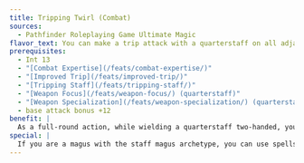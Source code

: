 ```yaml
---
title: Tripping Twirl (Combat)
sources:
  - Pathfinder Roleplaying Game Ultimate Magic
flavor_text: You can make a trip attack with a quarterstaff on all adjacent enemies.
prerequisites:
  - Int 13
  - "[Combat Expertise](/feats/combat-expertise/)"
  - "[Improved Trip](/feats/improved-trip/)"
  - "[Tripping Staff](/feats/tripping-staff/)"
  - "[Weapon Focus](/feats/weapon-focus/) (quarterstaff)"
  - "[Weapon Specialization](/feats/weapon-specialization/) (quarterstaff)"
  - base attack bonus +12
benefit: |
  As a full-round action, while wielding a quarterstaff two-handed, you can attempt a trip combat maneuver against each enemy adjacent to you.
special: |
  If you are a magus with the staff magus archetype, you can use spellstrike on any one trip combat maneuver you make with the staff.
---
```


